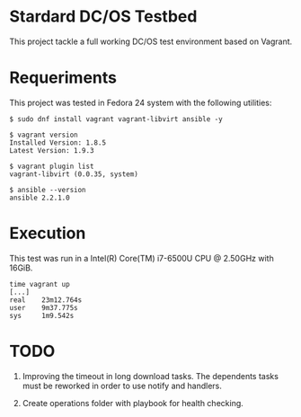 # Stardard DC/OS Testbed

This project tackle a full working DC/OS test environment based on Vagrant.

# Requeriments

This project was tested in Fedora 24 system with the following utilities:

```
$ sudo dnf install vagrant vagrant-libvirt ansible -y
```

```
$ vagrant version
Installed Version: 1.8.5
Latest Version: 1.9.3

$ vagrant plugin list
vagrant-libvirt (0.0.35, system)

$ ansible --version
ansible 2.2.1.0
```

# Execution

This test was run in a Intel(R) Core(TM) i7-6500U CPU @ 2.50GHz with 16GiB.

```
time vagrant up
[...]
real    23m12.764s
user    9m37.775s
sys     1m9.542s

```
# TODO

1. Improving the timeout in long download tasks. The dependents tasks must be
   reworked in order to use notify and handlers.

2. Create operations folder with playbook for health checking.







